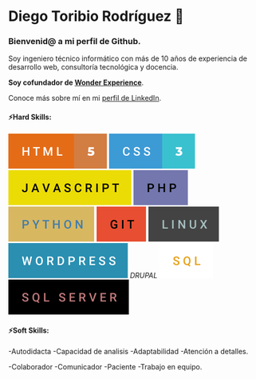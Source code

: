 # Diego Toribio Rodríguez 👋
### Bienvenid@ a mi perfil de Github.

Soy ingeniero técnico informático con más de 10 años de experiencia de desarrollo web, consultoría tecnológica y docencia. 

**Soy cofundador de [Wonder Experience](https://wonderexperience.io/)**.

Conoce más sobre mí en mi [perfil de LinkedIn](https://www.linkedin.com/in/diego-toribio-rodriguez/).

#### ⚡Hard Skills:

![](https://github.com/SofyFrontend/badges/blob/main/html-5.svg) ![](https://github.com/SofyFrontend/badges/blob/main/css-3.svg) ![](https://github.com/SofyFrontend/badges/blob/main/javascript.svg) ![](https://github.com/SofyFrontend/badges/blob/main/php.svg) ![](https://github.com/SofyFrontend/badges/blob/main/python.svg)  ![](https://github.com/SofyFrontend/badges/blob/main/git.svg) ![](https://github.com/SofyFrontend/badges/blob/main/linux.svg) ![](https://github.com/SofyFrontend/badges/blob/main/wordpress.svg) *DRUPAL* ![](https://github.com/SofyFrontend/badges/blob/main/sql.svg) ![](https://github.com/SofyFrontend/badges/blob/main/sql-server.svg)


#### ⚡Soft Skills:

-Autodidacta
-Capacidad de analisis
-Adaptabilidad
-Atención a detalles.

-Colaborador
-Comunicador
-Paciente
-Trabajo en equipo.



<!--


- 🔭 I’m currently working on ...
- 🌱 I’m currently learning ...
- 👯 I’m looking to collaborate on ...
- 🤔 I’m looking for help with ...
- 💬 Ask me about ...
- 📫 How to reach me: ...
- 😄 Pronouns: ...
- ⚡ Fun fact: ...
-->
